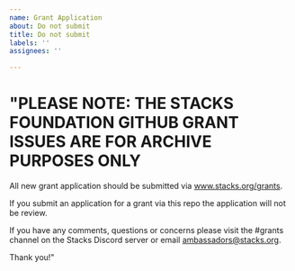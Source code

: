 ```yaml
---
name: Grant Application
about: Do not submit
title: Do not submit
labels: ''
assignees: ''

---
```


# "PLEASE NOTE: THE STACKS FOUNDATION GITHUB GRANT ISSUES ARE FOR ARCHIVE PURPOSES ONLY

All new grant application should be submitted via www.stacks.org/grants.

If you submit an application for a grant via this repo the application will not be review.

If you have any comments, questions or concerns please visit the #grants channel on the Stacks Discord server or email ambassadors@stacks.org.

Thank you!"
